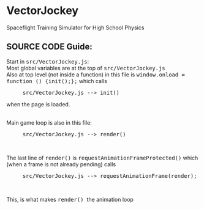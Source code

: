 # VectorJockey
<p>Spaceflight Training Simulator for High School Physics</p>

<h2>SOURCE CODE Guide:</h2>

Start in <tt>src/VectorJockey.js</tt>:<br>
Most global variables are at the top of <tt>src/VectorJockey.js</tt><br>
Also at top level (not inside a function) in this file is <tt>window.onload = function () {init();};</tt> which calls
<pre><tt>     src/VectorJockey.js --> init() </tt></pre>when the page is loaded. <br> <br>
Main game loop is also in this file:
<pre><tt>     src/VectorJockey.js --> render() </tt></pre><br>
The last line of <tt>render()</tt> is <tt>requestAnimationFrameProtected()</tt> which (when a frame is not already pending) calls
<pre><tt>     src/VectorJockey.js --> requestAnimationFrame(render); </tt></pre><br>
This, is what makes <tt>render() </tt>the animation loop <br>
